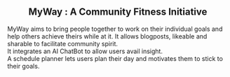   <br />

  <h2 align="center">MyWay : A Community Fitness Initiative</h2>

  MyWay aims to bring people together to work on their individual goals and help others achieve theirs while at it. It allows blogposts, likeable and sharable to facilitate community spirit. 
  <br/> It integrates an AI ChatBot to allow users avail insight. <br /> A schedule planner lets users plan their day and motivates them to stick to their goals.
</div>

<br />